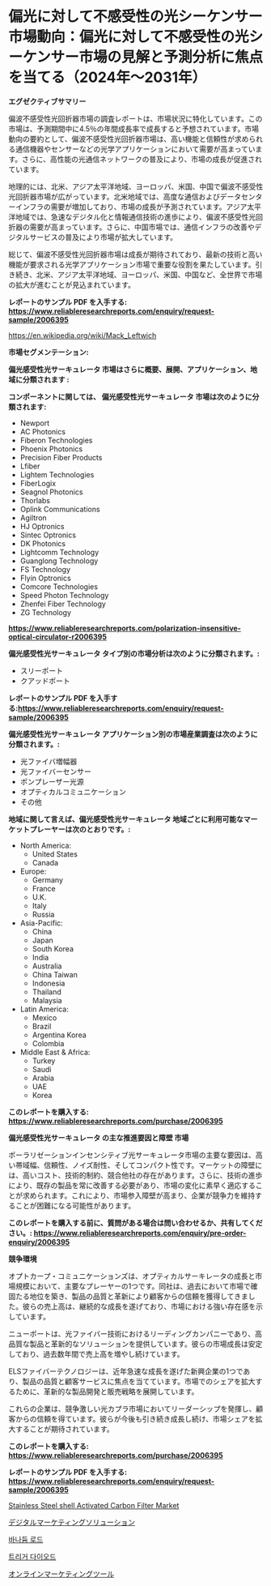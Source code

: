 <p><h1>偏光に対して不感受性の光シーケンサー市場動向：偏光に対して不感受性の光シーケンサー市場の見解と予測分析に焦点を当てる（2024年〜2031年）</h1></p><p><strong>エグゼクティブサマリー</strong></p>
<p><p>偏波不感受性光回折器市場の調査レポートは、市場状況に特化しています。この市場は、予測期間中に4.5％の年間成長率で成長すると予想されています。市場動向の要約として、偏波不感受性光回折器市場は、高い機能と信頼性が求められる通信機器やセンサーなどの光学アプリケーションにおいて需要が高まっています。さらに、高性能の光通信ネットワークの普及により、市場の成長が促進されています。</p><p>地理的には、北米、アジア太平洋地域、ヨーロッパ、米国、中国で偏波不感受性光回折器市場が広がっています。北米地域では、高度な通信およびデータセンターインフラの需要が増加しており、市場の成長が予測されています。アジア太平洋地域では、急速なデジタル化と情報通信技術の進歩により、偏波不感受性光回折器の需要が高まっています。さらに、中国市場では、通信インフラの改善やデジタルサービスの普及により市場が拡大しています。</p><p>総じて、偏波不感受性光回折器市場は成長が期待されており、最新の技術と高い機能が要求される光学アプリケーション市場で重要な役割を果たしています。引き続き、北米、アジア太平洋地域、ヨーロッパ、米国、中国など、全世界で市場の拡大が進むことが見込まれています。</p></p>
<p><strong>レポートのサンプル PDF を入手する: <a href="https://www.reliableresearchreports.com/enquiry/request-sample/2006395">https://www.reliableresearchreports.com/enquiry/request-sample/2006395</a></strong></p>
<p><a href="https://en.wikipedia.org/wiki/Mack_Leftwich">https://en.wikipedia.org/wiki/Mack_Leftwich</a></p>
<p><strong>市場セグメンテーション:</strong></p>
<p><strong> 偏光感受性光サーキュレータ 市場はさらに概要、展開、アプリケーション、地域に分類されます :</strong></p>
<p><strong>コンポーネントに関しては、 偏光感受性光サーキュレータ 市場は次のように分類されます:</strong></p>
<p><ul><li>Newport</li><li>AC Photonics</li><li>Fiberon Technologies</li><li>Phoenix Photonics</li><li>Precision Fiber Products</li><li>Lfiber</li><li>Lightem Technologies</li><li>FiberLogix</li><li>Seagnol Photonics</li><li>Thorlabs</li><li>Oplink Communications</li><li>Agiltron</li><li>HJ Optronics</li><li>Sintec Optronics</li><li>DK Photonics</li><li>Lightcomm Technology</li><li>Guanglong Technology</li><li>FS Technology</li><li>Flyin Optronics</li><li>Comcore Technologies</li><li>Speed Photon Technology</li><li>Zhenfei Fiber Technology</li><li>ZG Technology</li></ul></p>
<p><strong><a href="https://www.reliableresearchreports.com/polarization-insensitive-optical-circulator-r2006395">https://www.reliableresearchreports.com/polarization-insensitive-optical-circulator-r2006395</a></strong></p>
<p><strong> 偏光感受性光サーキュレータ タイプ別の市場分析は次のように分類されます。:</strong></p>
<p><ul><li>スリーポート</li><li>クアッドポート</li></ul></p>
<p><strong>レポートのサンプル PDF を入手する:<a href="https://www.reliableresearchreports.com/enquiry/request-sample/2006395">https://www.reliableresearchreports.com/enquiry/request-sample/2006395</a></strong></p>
<p><strong> 偏光感受性光サーキュレータ アプリケーション別の市場産業調査は次のように分類されます。:</strong></p>
<p><ul><li>光ファイバ増幅器</li><li>光ファイバーセンサー</li><li>ポンプレーザー光源</li><li>オプティカルコミュニケーション</li><li>その他</li></ul></p>
<p><strong>地域に関して言えば、偏光感受性光サーキュレータ 地域ごとに利用可能なマーケットプレーヤーは次のとおりです。:</strong></p>
<p><ul>
    <li>
        North America:
        <ul>
            <li>United States</li>
            <li>Canada</li>
        </ul>
    </li>
    <li>
        Europe:
        <ul>
            <li>Germany</li>
            <li>France</li>
            <li>U.K.</li>
            <li>Italy</li>
            <li>Russia</li>
        </ul>
    </li>
    <li>
        Asia-Pacific:
        <ul>
            <li>China</li>
            <li>Japan</li>
            <li>South Korea</li>
            <li>India</li>
            <li>Australia</li>
            <li>China Taiwan</li>
            <li>Indonesia</li>
            <li>Thailand</li>
            <li>Malaysia</li>
        </ul>
    </li>
    <li>
        Latin America:
        <ul>
            <li>Mexico</li>
            <li>Brazil</li>
            <li>Argentina Korea</li>
            <li>Colombia</li>
        </ul>
    </li>
    <li>
        Middle East & Africa:
        <ul>
            <li>Turkey</li>
            <li>Saudi</li>
            <li>Arabia</li>
            <li>UAE</li>
            <li>Korea</li>
        </ul>
    </li>
    </ul></p>
<p><strong>このレポートを購入する: <a href="https://www.reliableresearchreports.com/purchase/2006395">https://www.reliableresearchreports.com/purchase/2006395</a></strong></p>
<p><strong>偏光感受性光サーキュレータ の主な推進要因と障壁 市場</strong></p>
<p><p>ポーラリゼーションインセンシティブ光サーキュレータ市場の主要な要因は、高い帯域幅、信頼性、ノイズ耐性、そしてコンパクト性です。マーケットの障壁には、高いコスト、技術的制約、競合他社の存在があります。さらに、技術の進歩により、既存の製品を常に改善する必要があり、市場の変化に素早く適応することが求められます。これにより、市場参入障壁が高まり、企業が競争力を維持することが困難になる可能性があります。</p></p>
<p><strong>このレポートを購入する前に、質問がある場合は問い合わせるか、共有してください。: <a href="https://www.reliableresearchreports.com/enquiry/pre-order-enquiry/2006395">https://www.reliableresearchreports.com/enquiry/pre-order-enquiry/2006395</a></strong></p>
<p><strong>競争環境</strong></p>
<p><p>オプトカープ・コミュニケーションズは、オプティカルサーキレータの成長と市場規模において、主要なプレーヤーの1つです。同社は、過去において市場で確固たる地位を築き、製品の品質と革新により顧客からの信頼を獲得してきました。彼らの売上高は、継続的な成長を遂げており、市場における強い存在感を示しています。</p><p>ニューポートは、光ファイバー技術におけるリーディングカンパニーであり、高品質な製品と革新的なソリューションを提供しています。彼らの市場成長は安定しており、過去数年間で売上高を増やし続けています。</p><p>ELSファイバーテクノロジーは、近年急速な成長を遂げた新興企業の1つであり、製品の品質と顧客サービスに焦点を当てています。市場でのシェアを拡大するために、革新的な製品開発と販売戦略を展開しています。</p><p>これらの企業は、競争激しい光カプラ市場においてリーダーシップを発揮し、顧客からの信頼を得ています。彼らが今後も引き続き成長し続け、市場シェアを拡大することが期待されています。</p></p>
<p><strong>このレポートを購入する: <a href="https://www.reliableresearchreports.com/purchase/2006395">https://www.reliableresearchreports.com/purchase/2006395</a></strong></p>
<p><strong>レポートのサンプル PDF を入手する: <a href="https://www.reliableresearchreports.com/enquiry/request-sample/2006395">https://www.reliableresearchreports.com/enquiry/request-sample/2006395</a></strong><strong></strong></p>
<p><p><a href="https://issuu.com/reportprime-2/docs/stainless-steel-shell-activated-carbon-filter-mark">Stainless Steel shell Activated Carbon Filter Market</a></p><p><a href="https://github.com/zjkmgcs938405/Market-Research-Report-List-4/blob/main/186845253851.md">デジタルマーケティングソリューション</a></p><p><a href="https://github.com/rcabello548/Market-Research-Report-List-3/blob/main/537851668610.md">바나듐 로드</a></p><p><a href="https://github.com/KellyLyncyh543964/Market-Research-Report-List-3/blob/main/138663668609.md">트리거 다이오드</a></p><p><a href="https://github.com/roulaayoub-saad/Market-Research-Report-List-3/blob/main/766636753852.md">オンラインマーケティングツール</a></p></p>
